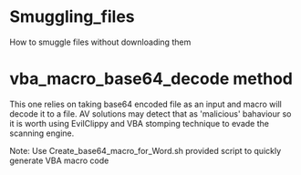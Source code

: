 # Smuggling_files
How to smuggle files without downloading them

# vba_macro_base64_decode method

This one relies on taking base64 encoded file as an input and macro will decode it to a file. AV solutions may detect that
as 'malicious' bahaviour so it is worth using EvilClippy and VBA stomping technique to evade the scanning engine.

Note:
Use Create_base64_macro_for_Word.sh provided script to quickly generate VBA macro code
